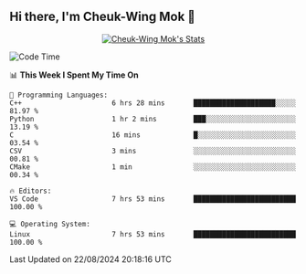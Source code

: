 ## Hi there, I'm Cheuk-Wing Mok 👋

<!--
**mozro0327/mozro0327** is a ✨ _special_ ✨ repository because its `README.md` (this file) appears on your GitHub profile.

Here are some ideas to get you started:

- 🔭 I’m currently working on ...
- 🌱 I’m currently learning ...
- 👯 I’m looking to collaborate on ...
- 🤔 I’m looking for help with ...
- 💬 Ask me about ...
- 📫 How to reach me: ...
- 😄 Pronouns: ...
- ⚡ Fun fact: ...
-->

<p align="center">
  <a href="https://github.com/mozro0327" class="rich-diff-level-one">
    <img src="https://github-readme-stats.vercel.app/api?username=mozro0327&title_color=333&text_color=777" alt="Cheuk-Wing Mok's Stats" >
    <!-- &hide=issues
    <img src="https://github-readme-stats.vercel.app/api?username=mozro0327&hide=issues&title_color=333&text_color=777" alt="Cheuk-Wing Mok's Stats" >
    -->
  </a>
</p>

<!--START_SECTION:waka-->
![Code Time](http://img.shields.io/badge/Code%20Time-2%2C893%20hrs%2030%20mins-blue)

📊 **This Week I Spent My Time On** 

```text
💬 Programming Languages: 
C++                      6 hrs 28 mins       ████████████████████░░░░░   81.97 % 
Python                   1 hr 2 mins         ███░░░░░░░░░░░░░░░░░░░░░░   13.19 % 
C                        16 mins             █░░░░░░░░░░░░░░░░░░░░░░░░   03.54 % 
CSV                      3 mins              ░░░░░░░░░░░░░░░░░░░░░░░░░   00.81 % 
CMake                    1 min               ░░░░░░░░░░░░░░░░░░░░░░░░░   00.34 % 

🔥 Editors: 
VS Code                  7 hrs 53 mins       █████████████████████████   100.00 % 

💻 Operating System: 
Linux                    7 hrs 53 mins       █████████████████████████   100.00 % 
```


 Last Updated on 22/08/2024 20:18:16 UTC
<!--END_SECTION:waka-->
